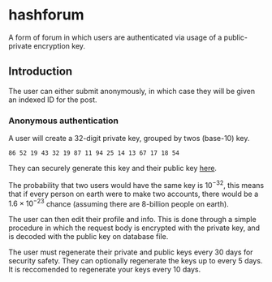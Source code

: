 # hashforum
A form of forum in which users are authenticated via usage of a public-private encryption key.

## Introduction

The user can either submit anonymously, in which case they will be given an indexed ID for the post.

### Anonymous authentication

A user will create a 32-digit private key, grouped by twos (base-10) key.

```
86 52 19 43 32 19 87 11 94 25 14 13 67 17 18 54
```

They can securely generate this key and their public key [here](https://searx.org).


The probability that two users would have the same key is $10^{-32}$, this means that if every person on earth were to make two accounts, there would be a $1.6 \times 10^{-23}$ chance (assuming there are 8-billion people on earth).

The user can then edit their profile and info. This is done through a simple procedure in which the request body is encrypted with the private key, and is decoded with the public key on database file.

The user must regenerate their private and public keys every 30 days for security safety. They can optionally regenerate the keys up to every 5 days. It is reccomended to regenerate your keys every 10 days.
